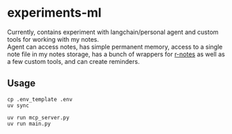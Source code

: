 # experiments-ml

Currently, contains experiment with langchain/personal agent and custom tools for working with my notes.    
Agent can access notes, has simple permanent memory, access to a single note file in my notes storage, has a bunch of wrappers for [r-notes](https://github.com/romanthekat/r-notes) as well as a few custom tools, and can create reminders.

## Usage
`cp .env_template .env`  
`uv sync`  

`uv run mcp_server.py`  
`uv run main.py`  